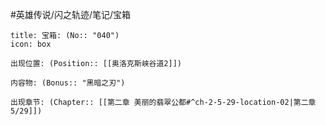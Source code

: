 #英雄传说/闪之轨迹/笔记/宝箱
```ad-quote
title: 宝箱: (No:: "040")
icon: box

出现位置: (Position:: [[奥洛克斯峡谷道2]])

内容物: (Bonus:: "黑暗之刃")

出现章节: (Chapter:: [[第二章 美丽的翡翠公都#^ch-2-5-29-location-02|第二章5/29]])

```
